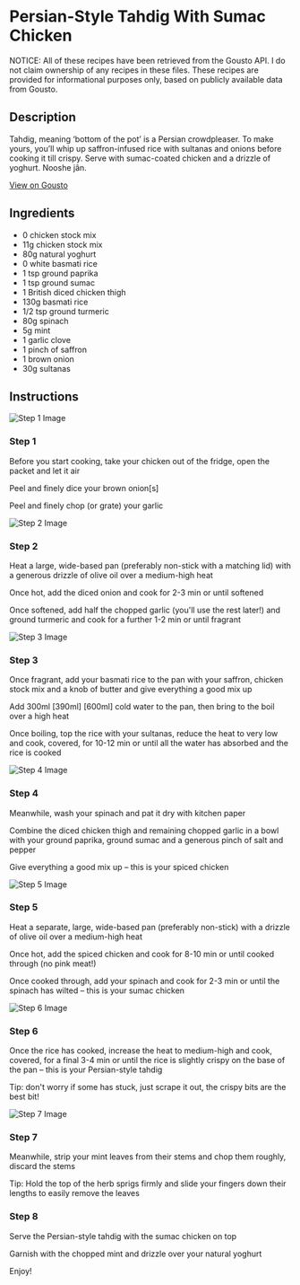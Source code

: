# Persian-Style Tahdig With Sumac Chicken

NOTICE: All of these recipes have been retrieved from the Gousto API. I do not claim ownership of any recipes in these files. These recipes are provided for informational purposes only, based on publicly available data from Gousto.

## Description

Tahdig, meaning ‘bottom of the pot’ is a Persian crowdpleaser. To make yours, you’ll whip up saffron-infused rice with sultanas and onions before cooking it till crispy. Serve with sumac-coated chicken and a drizzle of yoghurt. Nooshe jân.

[View on Gousto](https://www.gousto.co.uk/recipes/cookbook/persian-style-tahdig-with-sumac-chicken)

## Ingredients

- 0 chicken stock mix
- 11g chicken stock mix
- 80g natural yoghurt
- 0 white basmati rice
- 1 tsp ground paprika
- 1 tsp ground sumac
- 1 British diced chicken thigh
- 130g basmati rice
- 1/2 tsp ground turmeric
- 80g spinach
- 5g mint
- 1 garlic clove
- 1 pinch of saffron
- 1 brown onion
- 30g sultanas

## Instructions

![Step 1 Image](https://production-media.gousto.co.uk/cms/recipe-step-image/Step-1-1680105449919-x200.jpg)

### Step 1

Before you start cooking, take your chicken out of the fridge, open the packet and let it air

Peel and finely dice your brown onion[s]

Peel and finely chop (or grate) your garlic

![Step 2 Image](https://production-media.gousto.co.uk/cms/recipe-step-image/Step-2-1680105455236-x200.jpg)

### Step 2

Heat a large, wide-based pan (preferably non-stick with a matching lid) with a generous drizzle of olive oil over a medium-high heat

Once hot, add the diced onion and cook for 2-3 min or until softened

Once softened, add half the chopped garlic (you'll use the rest later!) and ground turmeric and cook for a further 1-2 min or until fragrant

![Step 3 Image](https://production-media.gousto.co.uk/cms/recipe-step-image/Step-3-1680105462213-x200.jpg)

### Step 3

Once fragrant, add your basmati rice to the pan with your saffron, chicken stock mix and a knob of butter and give everything a good mix up

Add 300ml <span class="text-purple">[390ml]</span> <span class="text-danger">[600ml]</span> cold water to the pan, then bring to the boil over a high heat

Once boiling, top the rice with your sultanas, reduce the heat to very low and cook, covered, for 10-12 min or until all the water has absorbed and the rice is cooked

![Step 4 Image](https://production-media.gousto.co.uk/cms/recipe-step-image/Step-4-1680105467044-x200.jpg)

### Step 4

Meanwhile, wash your spinach and pat it dry with kitchen paper

Combine the diced chicken thigh and remaining chopped garlic in a bowl with your ground paprika, ground sumac and a generous pinch of salt and pepper

Give everything a good mix up – this is your spiced chicken

![Step 5 Image](https://production-media.gousto.co.uk/cms/recipe-step-image/Step-5-1680105471627-x200.jpg)

### Step 5

Heat a separate, large, wide-based pan (preferably non-stick) with a drizzle of olive oil over a medium-high heat

Once hot, add the spiced chicken and cook for 8-10 min or until cooked through (no pink meat!)

Once cooked through, add your spinach and cook for 2-3 min or until the spinach has wilted – this is your sumac chicken

![Step 6 Image](https://production-media.gousto.co.uk/cms/recipe-step-image/Step-6-1680105475443-x200.jpg)

### Step 6

Once the rice has cooked, increase the heat to medium-high and cook, covered, for a final 3-4 min or until the rice is slightly crispy on the base of the pan – this is your Persian-style tahdig

Tip: don't worry if some has stuck, just scrape it out, the crispy bits are the best bit!

![Step 7 Image](https://production-media.gousto.co.uk/cms/recipe-step-image/Step-7-1680105479425-x200.jpg)

### Step 7

Meanwhile, strip your mint leaves from their stems and chop them roughly, discard the stems

Tip: Hold the top of the herb sprigs firmly and slide your fingers down their lengths to easily remove the leaves

### Step 8

Serve the Persian-style tahdig with the sumac chicken on top

Garnish with the chopped mint and drizzle over your natural yoghurt

Enjoy!


